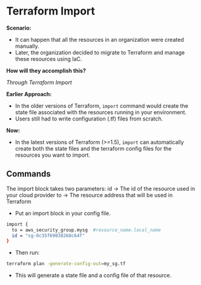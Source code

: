 # Terraform Import

**Scenario:**
- It can happen that all the resources in an organization were created manually.
- Later, the organization decided to migrate to Terraform and manage these resources using IaC.
  
**How will they accomplish this?**

*Through Terraform Import*

**Earlier Approach:**
- In the older versions of Terraform, `import` command would create the state file associated with the resources running in your environment.
- Users still had to write configuration (.tf) files from scratch.

**Now:**
- In the latest versions of Terraform (>=1.5), `import` can automatically create both the state files and the terraform config files for the resources you want to import.


## Commands
The import block takes two parameters:
id → The id of the resource used in your cloud provider
to → The resource address that will be used in Terraform

- Put an import block in your config file. 

```sh
import {
  to = aws_security_group.mysg  #resource_name.local_name
  id = "sg-0c35f69038268c64f"   
}
```

- Then run:
```sh
terraform plan -generate-config-out=my_sg.tf
```

- This will generate a state file and a config file of that resource.
